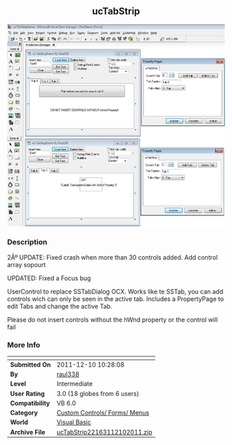 ﻿<div align="center">

## ucTabStrip

<img src="PIC20117121424212768.jpg">
</div>

### Description

2Âº UPDATE: Fixed crash when more than 30 controls added. Add control array sopourt

UPDATED: Fixed a Focus bug

UserControl to replace SSTabDialog OCX. Works like te SSTab, you can add controls wich can only be seen in the active tab. Includes a PropertyPage to edit Tabs and change the active Tab.

Please do not insert controls without the hWnd property or the control will fail
 
### More Info
 


<span>             |<span>
---                |---
**Submitted On**   |2011-12-10 10:28:08
**By**             |[raul338](https://github.com/Planet-Source-Code/PSCIndex/blob/master/ByAuthor/raul338.md)
**Level**          |Intermediate
**User Rating**    |3.0 (18 globes from 6 users)
**Compatibility**  |VB 6\.0
**Category**       |[Custom Controls/ Forms/  Menus](https://github.com/Planet-Source-Code/PSCIndex/blob/master/ByCategory/custom-controls-forms-menus__1-4.md)
**World**          |[Visual Basic](https://github.com/Planet-Source-Code/PSCIndex/blob/master/ByWorld/visual-basic.md)
**Archive File**   |[ucTabStrip22163112102011\.zip](https://github.com/Planet-Source-Code/raul338-uctabstrip__1-74007/archive/master.zip)








